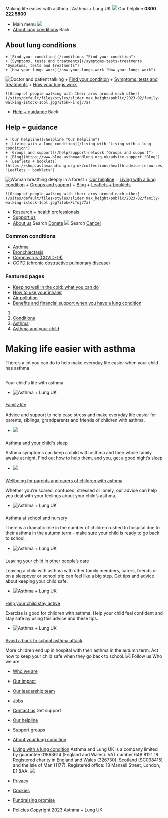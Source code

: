 
Making life easier with asthma | Asthma + Lung UK
 [![](/themes/custom/asthma-lung-uk/images/aluk-logo.png)](/ "Homepage")
 Our helpline **0300 222 5800**
* Main menu
![](/wingsuit/asthma-lung-uk/images/aluk-logo.png)
* [About lung conditions](#about "About lung conditions")
 Back
 
## About lung conditions
	+ [Find your condition](/conditions "Find your condition")
	+ [Symptoms, tests and treatments](/symptoms-tests-treatments "Symptoms, tests and treatments")
	+ [How your lungs work](/how-your-lungs-work "How your lungs work")
![Doctor and patient talking](/sites/default/files/styles/slider_max_height/public/2023-02/119589.jpg?itok=IfMKqhqJ)
	+ [Find your condition](/conditions)
	+ [Symptoms, tests and treatments](/symptoms-tests-treatments)
	+ [How your lungs work](/how-your-lungs-work)
	
	
	![Group of people walking with their arms around each other](/sites/default/files/styles/slider_max_height/public/2023-02/family-walking-istock-1col.jpg?itok=FiToj77a)
* [Help + guidance](#get-support "Help + guidance")
 Back
 
## Help + guidance
	+ [Our helpline](/helpline "Our helpline")
	+ [Living with a lung condition](/living-with "Living with a lung condition")
	+ [Groups and support](/help/support-network "Groups and support")
	+ [Blog](https://www.blog.asthmaandlung.org.uk/advice-support "Blog")
	+ [Leaflets + booklets](https://shop.asthmaandlung.org.uk/collections/health-advice-resources "Leaflets + booklets")
![Woman breathing deeply in a forest](/sites/default/files/styles/slider_max_height/public/2023-02/A%2BLUK%20Generic73.jpg?itok=IY-jWei3)
	+ [Our helpline](/helpline)
	+ [Living with a lung condition](/living-with)
	+ [Groups and support](/help/support-network)
	+ [Blog](https://www.blog.asthmaandlung.org.uk/advice-support)
	+ [Leaflets + booklets](https://shop.asthmaandlung.org.uk/collections/health-advice-resources "Leaflets and booklets about lung conditions")
	
	
	![Group of people walking with their arms around each other](/sites/default/files/styles/slider_max_height/public/2023-02/family-walking-istock-1col.jpg?itok=FiToj77a)
* [Research + health professionals](/research-health-professionals "Research + health professionals")
* [Support us](/support-us "Support us")
* [About us](/about-us "About us")
Search
[Donate](https://action.asthmaandlung.org.uk/page/99720/donate/1?ea_tracking_id=General_WebsiteALUK_Header_Regular "Donate") 
 [![](/themes/custom/asthma-lung-uk/images/aluk-logo.png)](/ "Homepage")
Search
[Cancel](#)
### Common conditions
* [Asthma](/conditions/asthma)
* [Bronchiectasis](/conditions/bronchiectasis)
* [Coronavirus (COVID-19)](/conditions/coronavirus)
* [COPD (chronic obstructive pulmonary disease)](/conditions/copd-chronic-obstructive-pulmonary-disease)
### Featured pages
* [Keeping well in the cold: what you can do](/living-with/cold-weather)
* [How to use your inhaler](/living-with/inhaler-videos)
* [Air pollution](/living-with/air-pollution)
* [Benefits and financial support when you have a lung condition](/living-with/benefits)
1. 
3. [Conditions](/conditions)
5. [Asthma](/conditions/asthma)
7. [Asthma and your child](/conditions/asthma/child)
# Making life easier with asthma
There’s a lot you can do to help make everyday life easier when your child has asthma
## 
 Your child's life with asthma
* ![Asthma + Lung UK](/sites/default/files/styles/listing_image_mobile_x1/public/2023-01/aluk_0.png?h=ec041e41&itok=cRRgMdwz)
### 
 [Family life](/conditions/asthma/child/life/family)
 
 Advice and support to help ease stress and make everyday life easier for parents, siblings, grandparents and friends of children with asthma.
* ![](/sites/default/files/styles/listing_image_mobile_x1/public/girl%20sleeping%20osa%20bear%202016_0.jpg?h=29266a47&itok=4Rls9AtB)
### 
 [Asthma and your child's sleep](/conditions/asthma/child/life/sleep)
 
 Asthma symptoms can keep a child with asthma and their whole family awake at night. Find out how to help them, and you, get a good night’s sleep
* ![](/sites/default/files/styles/listing_image_mobile_x1/public/Ian%20and%20family%20outside%20in%20park%20children.jpg?h=03224a64&itok=xS7V0h5m)
### 
 [Wellbeing for parents and carers of children with asthma](/conditions/asthma/child/life/parents)
 
 Whether you’re scared, confused, stressed or lonely, our advice can help you deal with your feelings about your child’s asthma.
* ![Asthma + Lung UK](/sites/default/files/styles/listing_image_mobile_x1/public/2023-01/aluk_0.png?h=ec041e41&itok=cRRgMdwz)
### 
 [Asthma at school and nursery](/conditions/asthma/child/life/school)
 
 There is a dramatic rise in the number of children rushed to hospital due to their asthma in the autumn term - make sure your child is ready to go back to school.
* ![Asthma + Lung UK](/sites/default/files/styles/listing_image_mobile_x1/public/2023-01/aluk_0.png?h=ec041e41&itok=cRRgMdwz)
### 
 [Leaving your child in other people’s care](/conditions/asthma/child/life/other-people)
 
 Leaving a child with asthma with other family members, carers, friends or on a sleepover or school trip can feel like a big step. Get tips and advice about keeping your child safe.
* ![Asthma + Lung UK](/sites/default/files/styles/listing_image_mobile_x1/public/2023-01/aluk_0.png?h=ec041e41&itok=cRRgMdwz)
### 
 [Help your child stay active](/conditions/asthma/child/life/active)
 
 Exercise is good for children with asthma. Help your child feel confident and stay safe by using this advice and these tips.
* ![Asthma + Lung UK](/sites/default/files/styles/listing_image_mobile_x1/public/2023-01/aluk_0.png?h=ec041e41&itok=cRRgMdwz)
### 
 [Avoid a back to school asthma attack](/conditions/asthma/child/back-to-school)
 
 More children end up in hospital with their asthma in the autumn term. Act now to keep your child safe when they go back to school.
 [![](/sites/default/files/2023-01/footer-logo%20%281%29.png)](/ "Homepage")
Follow us
 Who we are
 
* [Who we are](/about-us/who-we-are)
* [Our impact](/about-us/our-impact)
* [Our leadership team](/about-us/our-leadership-team)
* [Jobs](/work-us)
* [Contact us](/about-us/contact-us)
 Get support
 
* [Our helpline](/helpline)
* [Support groups](/help/support-network)
* [About your lung condition](/conditions)
* [Living with a lung condition](/living-with)
Asthma and Lung UK is a company limited by guarantee 01863614 (England and Wales). VAT number 648 8121 18.
Registered charity in England and Wales (326730), Scotland (SC038415) and the Isle of Man (1177). Registered office: 18 Mansell Street, London, E1 8AA.
[![](/sites/default/files/2023-01/reg-logo%20%281%29.png)](https://www.fundraisingregulator.org.uk)
![]()
![]()
* [Privacy](/privacy-policy)
* [Cookies](/cookies-how-we-use-them)
* [Fundraising promise](/fundraising-promise)
* [Policies](/about-us/policies)
 Copyright 2023 Asthma + Lung UK
 
